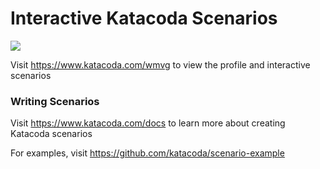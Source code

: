 # Interactive Katacoda Scenarios

[![](http://shields.katacoda.com/katacoda/wmvg/count.svg)](https://www.katacoda.com/wmvg "Get your profile on Katacoda.com")

Visit https://www.katacoda.com/wmvg to view the profile and interactive scenarios

### Writing Scenarios
Visit https://www.katacoda.com/docs to learn more about creating Katacoda scenarios

For examples, visit https://github.com/katacoda/scenario-example
